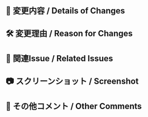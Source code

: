 ## :hammer: 変更内容 / Details of Changes

## :hammer_and_wrench: 変更理由 / Reason for Changes

## :bookmark: 関連Issue / Related Issues

## :camera: スクリーンショット / Screenshot

## :pencil: その他コメント / Other Comments

